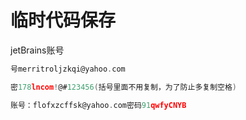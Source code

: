# 临时代码保存

jetBrains账号

```go
号merritroljzkqi@yahoo.com

密178lncom!@#123456(括号里面不用复制，为了防止多复制空格)

账号：flofxzcffsk@yahoo.com密码91qwfyCNYB
```










